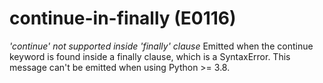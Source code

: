 # continue-in-finally (E0116)

*'continue' not supported inside 'finally' clause* Emitted when the
continue keyword is found inside a finally clause, which is a
SyntaxError. This message can't be emitted when using Python \>= 3.8.
